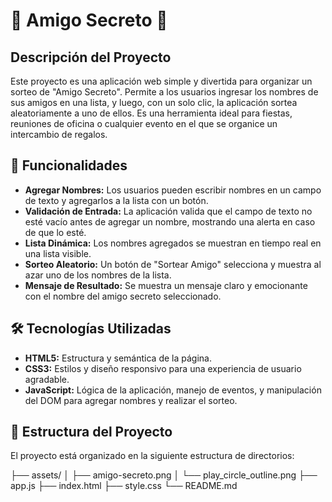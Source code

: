 # 🤝 Amigo Secreto 🎁

## Descripción del Proyecto

Este proyecto es una aplicación web simple y divertida para organizar un sorteo de "Amigo Secreto". Permite a los usuarios ingresar los nombres de sus amigos en una lista, y luego, con un solo clic, la aplicación sortea aleatoriamente a uno de ellos. Es una herramienta ideal para fiestas, reuniones de oficina o cualquier evento en el que se organice un intercambio de regalos.

## 🚀 Funcionalidades

* **Agregar Nombres:** Los usuarios pueden escribir nombres en un campo de texto y agregarlos a la lista con un botón.
* **Validación de Entrada:** La aplicación valida que el campo de texto no esté vacío antes de agregar un nombre, mostrando una alerta en caso de que lo esté.
* **Lista Dinámica:** Los nombres agregados se muestran en tiempo real en una lista visible.
* **Sorteo Aleatorio:** Un botón de "Sortear Amigo" selecciona y muestra al azar uno de los nombres de la lista.
* **Mensaje de Resultado:** Se muestra un mensaje claro y emocionante con el nombre del amigo secreto seleccionado.

## 🛠️ Tecnologías Utilizadas

* **HTML5:** Estructura y semántica de la página.
* **CSS3:** Estilos y diseño responsivo para una experiencia de usuario agradable.
* **JavaScript:** Lógica de la aplicación, manejo de eventos, y manipulación del DOM para agregar nombres y realizar el sorteo.

## 📂 Estructura del Proyecto

El proyecto está organizado en la siguiente estructura de directorios:

├── assets/ │ ├── amigo-secreto.png │ └── play_circle_outline.png ├── app.js ├── index.html ├── style.css └── README.md

